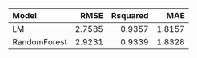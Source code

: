 |Model        |   RMSE| Rsquared|    MAE|
|:------------|------:|--------:|------:|
|LM           | 2.7585|   0.9357| 1.8157|
|RandomForest | 2.9231|   0.9339| 1.8328|
